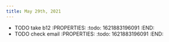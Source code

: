 ```yaml
---
title: May 29th, 2021
---
```


- TODO take b12
:PROPERTIES:
:todo: 1621883196091
:END:
- TODO check email
:PROPERTIES:
:todo: 1621883196091
:END:
